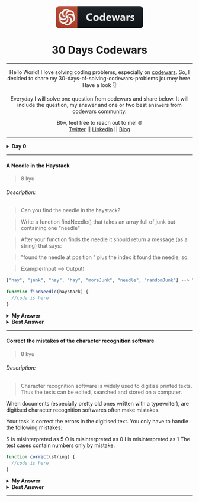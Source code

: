 <div align="center">
  <img height="60" src="./assets/codewars_button_icon.png">
  <h1>30 Days Codewars</h1>

---

<span>Hello World! I love solving coding problems, especially on <a href="https://www.codewars.com/">codewars</a>. So, I decided to share my 30-days-of-solving-codewars-problems journey here. Have a look 👇</span>

<span>Everyday I will solve one question from codewars and share below. It will include the question, my answer and one or two best answers from codewars community.</span>

Btw, feel free to reach out to me! 🌐 <br />
<a href="https://twitter.com/Bobokhon7">Twitter</a> || <a href="https://www.linkedin.com/in/bobokhon/">LinkedIn</a> || <a href="https://dev.to/bobokhon7">Blog</a>

</div>

---

<details><summary><b>Day 0</b></summary>

#### Super Duper Easy

> 8 kyu

###### Description:

> Make a function that returns the value multiplied by 50 and increased by 6.If the value entered is a string it should return "Error"

```javascript
function problem(x) {
  //code here
}
```

<details><summary><b>My Answer</b></summary>

```javascript
function problem(x) {
  if (typeof x === "number") {
    return x * 50 + 6;
  } else {
    return "Error";
  }
}
```

</details>

<details><summary><b>Best Answer</b></summary>

```javascript
function problem(x) {
  return typeof x === "number" ? x * 50 + 6 : "Error";
}
```

</details>

---

#### Friend or Foe?

> 7 kyu

###### Description:

> Make a program that filters a list of strings and returns a list with only your friends name in it.
> If a name has exactly 4 letters in it, you can be sure that it has to be a friend of yours! Otherwise, you can be sure he's not...

Ex: Input = ["Ryan", "Kieran", "Jason", "Yous"], Output = ["Ryan", "Yous"]

i.e.

```javascript
friend[("Ryan", "Kieran", "Mark")]`shouldBe`[("Ryan", "Mark")];
```

```javascript
function friend(friends) {
  //code here
}
```

<details><summary><b>My Answer</b></summary>

```javascript
function friend(friends) {
  let myFriends = [];
  for (i = 0; i < friends.length; i++) {
    friends[i].trim().length === 4 ? myFriends.push(friends[i]) : "it works😅";
  }
  return myFriends;
}
```

</details>

<details><summary><b>Best Answer</b></summary>

```javascript
function friend(friends) {
  return friends.filter((n) => n.length === 4);
}
```

</details>

</details>

---

#### A Needle in the Haystack

> 8 kyu

###### Description:

> Can you find the needle in the haystack?

> Write a function findNeedle() that takes an array full of junk but containing one "needle"

> After your function finds the needle it should return a message (as a string) that says:

> "found the needle at position " plus the index it found the needle, so:

> Example(Input --> Output)

```javascript
["hay", "junk", "hay", "hay", "moreJunk", "needle", "randomJunk"] --> "found the needle at position 5"

```

```javascript
function findNeedle(haystack) {
  //code is here
}
```

<details><summary><b>My Answer</b></summary>

```javascript
function findNeedle(haystack) {
  let position = haystack.indexOf("needle");

  return position != -1
    ? `found the needle at position ${position}`
    : `Your function didn't return anything'`;
}
```

</details>

<details><summary><b>Best Answer</b></summary>

```javascript
// Using template literals, simply return the string, with the injected 'indexOf'

function findNeedle(haystack) {
  return `found the needle at position ${haystack.indexOf("needle")}`;
}
```

</details>

</details>

---

#### Correct the mistakes of the character recognition software

> 8 kyu

###### Description:

> Character recognition software is widely used to digitise printed texts. Thus the texts can be edited, searched and stored on a computer.

When documents (especially pretty old ones written with a typewriter), are digitised character recognition softwares often make mistakes.

Your task is correct the errors in the digitised text. You only have to handle the following mistakes:

S is misinterpreted as 5
O is misinterpreted as 0
I is misinterpreted as 1
The test cases contain numbers only by mistake.

```javascript
function correct(string) {
  //code is here
}
```

<details><summary><b>My Answer</b></summary>

```javascript
function correct(string) {
  let newArr = string.split("");
  for (let i = 0; i < newArr.length; i++) {
    if (newArr[i] === "0") {
      newArr[i] = "O";
    } else if (newArr[i] === "5") {
      newArr[i] = "S";
    } else if (newArr[i] === "1") {
      newArr[i] = "I";
    }
  }
  return newArr.join("");
}
```

</details>

<details><summary><b>Best Answer</b></summary>

```javascript
// Using template literals, simply return the string, with the injected 'indexOf'

function correct(string) {
  return string.replaceAll("0", "O").replaceAll("1", "I").replaceAll("5", "S");
}
```

</details>

</details>

---
